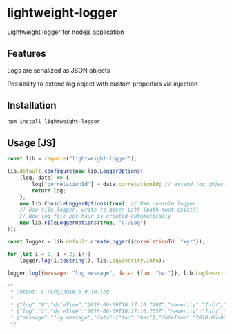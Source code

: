 # lightweight-logger
Lightweight logger for nodejs application

## Features
Logs are serialized as JSON objects

Possibility to extend log object with custom properties via injection

## Installation
```sh
npm install lightweight-logger
```

## Usage [JS]
```js
const lib = require("lightweight-logger");

lib.default.configure(new lib.LoggerOptions(
    (log, data) => { 
        log["correlationId"] = data.correlationId; // extend log object with given field
        return log; 
    },
    new lib.ConsoleLoggerOptions(true), // Use console logger
    // Use file logger, write to given path (path must exist!)
    // New log file per hour is created automatically
    new lib.FileLoggerOptions(true, "C:/Log") 
));

const logger = lib.default.createLogger({correlationId: "xyz"});

for (let i = 0; i < 2; i++)
    logger.log(i.toString(), lib.LogSeverity.Info);

logger.log({message: "log message", data: {foo: "bar"}}, lib.LogSeverity.Error);

/*
 * Output: C:/Log/2018_6_9_10.log
 * 
 * {"log":"0","dateTime":"2018-06-09T10:17:10.749Z","severity":"Info","correlationId":"xyz"}
 * {"log":"1","dateTime":"2018-06-09T10:17:10.765Z","severity":"Info","correlationId":"xyz"}
 * {"message":"log message","data":{"foo":"bar"},"dateTime":"2018-06-09T10:17:10.765Z","severity":"Error","correlationId":"xyz"}
 */
```